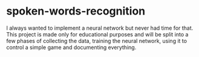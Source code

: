 # spoken-words-recognition
I always wanted to implement a neural network but never had time for that. This project is made only for educational purposes and will be split into a few phases of collecting the data, training the neural network, using it to control a simple game and documenting everything.
